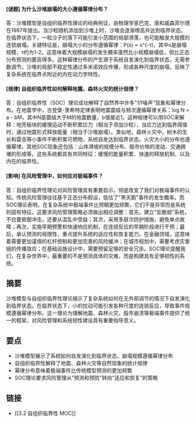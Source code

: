 #### [谜题] 为什么沙堆崩塌的大小遵循幂律分布？

答：沙堆模型是自组织临界性理论的经典例证，由物理学家巴克、唐和威森菲尔德在1987年提出。当沙粒随机添加到沙堆上时，沙堆会逐渐增高并达到临界状态。在临界状态下，一粒沙子的落下可能引发小范围的局部滑落，也可能触发大规模的连锁崩塌。关键特征是，崩塌大小的分布遵循幂律：P(s) ∝ s^(-τ)，其中s是崩塌规模，τ约为1-2。这意味着大规模崩塌的发生概率虽然比小规模崩塌低，但比正态分布预测的要高得多。这种幂律分布的产生源于系统自发演化到临界状态，无需参数调节。沙堆的局部不稳定性通过多米诺效应传播，形成各种尺度的崩塌，反映了复杂系统在临界点附近的内在动力学特性。

#### [规律] 自组织临界性如何解释地震、森林火灾的统计规律？

答：自组织临界性（SOC）理论成功解释了自然界中许多"1/f噪声"现象和幂律分布。在地震学中，古登堡-里希特定律表明地震震级与频次遵循幂律关系：log N = a - bM，其中N是震级大于M的地震数量，b值接近1。这种规律可以用SOC来解释：地壳板块的缓慢运动不断积累应力（相当于添加沙粒），当应力达到临界阈值时，通过地震形式释放能量（相当于沙堆崩塌）。类似地，森林火灾中，树木的生长和雷击等小事件不断积累可燃物，系统自发达到临界状态，火灾大小的分布也遵循幂律。其他SOC现象还包括：山体滑坡的规模分布、股市价格的波动、交通拥堵的形成等。这些系统都具有共同特征：缓慢的能量积累、快速的释放机制、以及内在的临界性。

#### [影响] 在风险管理中，如何应对极端事件？

答：自组织临界性理论对风险管理具有重要启示，彻底改变了我们对极端事件的认知。传统风险管理往往基于正态分布假设，低估了"黑天鹅"事件的发生概率。而SOC理论表明，在复杂系统中极端事件比预期更加频繁，它们不是异常而是系统的固有特征。这要求风险管理策略必须做出相应调整：首先，建立"反脆弱"系统，不仅要抵御冲击，还要从混乱中受益；其次，采用多层次防护措施，避免单点故障；再次，实施早期预警和快速响应机制，在连锁反应的早期阶段进行干预；最后，承认预测的局限性，重点提升系统的适应性和恢复能力。在金融领域，这意味着需要更加谨慎的杠杆控制和更加完善的风险缓冲；在城市规划中，需要考虑灾害链的传播效应；在基础设施设计中，需要预留足够的安全冗余。SOC理论提醒我们，在复杂世界中，最重要的不是预测具体的灾难，而是构建具有足够韧性的系统。


## 摘要

沙堆模型与自组织临界性理论揭示了复杂系统如何在无外部调节的情况下自发演化到临界状态。在临界状态下，小的扰动可能引发各种尺度的连锁反应，导致事件规模遵循幂律分布。这一理论为理解地震、森林火灾、股市崩溃等极端事件提供了统一的框架，对风险管理和系统韧性建设具有重要指导意义。

## 要点

- 沙堆模型展示了系统如何自发演化到临界状态，崩塌规模遵循幂律分布
- 自组织临界性解释了地震、森林火灾等自然现象的统计规律
- 幂律分布意味着极端事件比传统模型预测的更加频繁
- SOC理论要求风险管理从"预测和预防"转向"适应和恢复"的策略

## 链接

- [[3.2 自组织临界性 MOC]]
